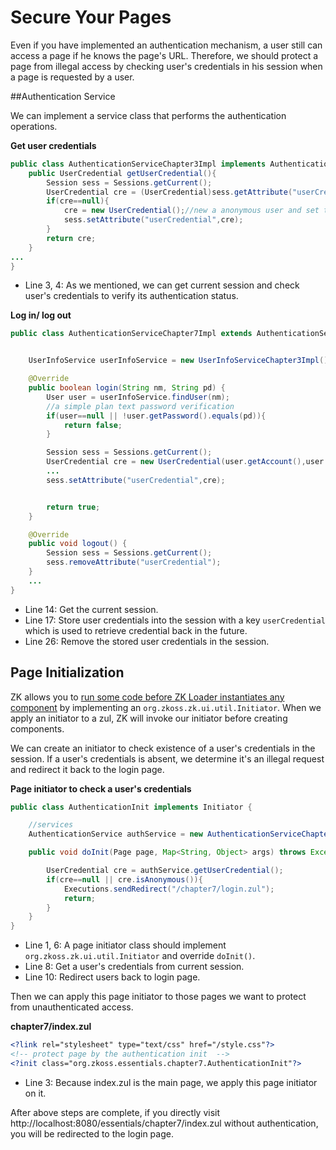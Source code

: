 # Secure Your Pages

Even if you have implemented an authentication mechanism, a user still can
access a page if he knows the page's URL. Therefore, we should protect a
page from illegal access by checking user's credentials in his session
when a page is requested by a user.


##Authentication Service

We can implement a service class that performs the authentication
operations.

**Get user credentials**

```java
public class AuthenticationServiceChapter3Impl implements AuthenticationService,Serializable{
    public UserCredential getUserCredential(){
        Session sess = Sessions.getCurrent();
        UserCredential cre = (UserCredential)sess.getAttribute("userCredential");
        if(cre==null){
            cre = new UserCredential();//new a anonymous user and set to session
            sess.setAttribute("userCredential",cre);
        }
        return cre;
    }
...
}
```

-   Line 3, 4: As we mentioned, we can get current session and check
    user's credentials to verify its authentication status.

**Log in/ log out**

```java
public class AuthenticationServiceChapter7Impl extends AuthenticationServiceChapter5Impl{


    UserInfoService userInfoService = new UserInfoServiceChapter3Impl();

    @Override
    public boolean login(String nm, String pd) {
        User user = userInfoService.findUser(nm);
        //a simple plan text password verification
        if(user==null || !user.getPassword().equals(pd)){
            return false;
        }

        Session sess = Sessions.getCurrent();
        UserCredential cre = new UserCredential(user.getAccount(),user.getFullName());
        ...
        sess.setAttribute("userCredential",cre);


        return true;
    }

    @Override
    public void logout() {
        Session sess = Sessions.getCurrent();
        sess.removeAttribute("userCredential");
    }
    ...
}
```

-   Line 14: Get the current session.
-   Line 17: Store user credentials into the session with a key
    `userCredential` which is used to retrieve credential back in the
    future.
-   Line 26: Remove the stored user credentials in the session.


## Page Initialization

ZK allows you to [ run some code before ZK Loader instantiates any component](http://books.zkoss.org/wiki/ZK%20Developer's%20Reference/UI%20Patterns/Page%20Initialization)
by implementing an `org.zkoss.zk.ui.util.Initiator`.
When we apply an initiator to a zul, ZK will invoke our initiator before creating components.

We can create an initiator to check existence of a user's credentials in
the session. If a user's credentials is absent, we determine it's an
illegal request and redirect it back to the login page.

**Page initiator to check a user's credentials**

```java
public class AuthenticationInit implements Initiator {

    //services
    AuthenticationService authService = new AuthenticationServiceChapter7Impl();

    public void doInit(Page page, Map<String, Object> args) throws Exception {

        UserCredential cre = authService.getUserCredential();
        if(cre==null || cre.isAnonymous()){
            Executions.sendRedirect("/chapter7/login.zul");
            return;
        }
    }
}
```

-   Line 1, 6: A page initiator class should implement
    `org.zkoss.zk.ui.util.Initiator` and override
    `doInit()`.
-   Line 8: Get a user's credentials from current session.
-   Line 10: Redirect users back to login page.

Then we can apply this page initiator to those pages we want to protect
from unauthenticated access.

**chapter7/index.zul**

```xml
<?link rel="stylesheet" type="text/css" href="/style.css"?>
<!-- protect page by the authentication init  -->
<?init class="org.zkoss.essentials.chapter7.AuthenticationInit"?>

```
-   Line 3: Because index.zul is the main page, we apply this page
    initiator on it.

After above steps are complete, if you directly visit
http://localhost:8080/essentials/chapter7/index.zul without authentication, you will be redirected to the login page.
